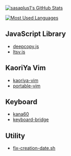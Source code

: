 [![sasaplus1's GitHub Stats](https://github-readme-stats.vercel.app/api?username=sasaplus1&count_private=true&show_icons=true)](https://github.com/anuraghazra/github-readme-stats)

[![Most Used Languages](https://github-readme-stats.vercel.app/api/top-langs/?username=sasaplus1)](https://github.com/anuraghazra/github-readme-stats)

## JavaScript Library

- [deepcopy.js](https://github.com/sasaplus1/deepcopy.js)
- [ltsv.js](https://github.com/sasaplus1/ltsv.js)

## KaoriYa Vim

- [kaoriya-vim](https://github.com/sasaplus1/kaoriya-vim)
- [portable-vim](https://github.com/sasaplus1/portable-vim)

## Keyboard

- [kana60](https://github.com/sasaplus1/kana60)
- [keyboard-bridge](https://github.com/sasaplus1/keyboard-bridge)

## Utility

- [fix-creation-date.sh](https://github.com/sasaplus1/fix-creation-date.sh)
